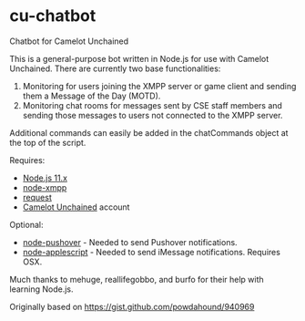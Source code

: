 # cu-chatbot
Chatbot for Camelot Unchained

This is a general-purpose bot written in Node.js for use with Camelot Unchained. There are currently two base functionalities:
 1. Monitoring for users joining the XMPP server or game client and sending them a Message of the Day (MOTD).
 2. Monitoring chat rooms for messages sent by CSE staff members and sending those messages to users not connected to the XMPP server.

Additional commands can easily be added in the chatCommands object at the top of the script.

Requires:
 - [Node.js 11.x](https://nodejs.org/dist/v0.11.16/)
 - [node-xmpp](https://github.com/node-xmpp/node-xmpp)
 - [request](https://github.com/request/request)
 - [Camelot Unchained](http://camelotunchained.com/) account

Optional:
 - [node-pushover](https://github.com/SamDecrock/node-pushover) - Needed to send Pushover notifications.
 - [node-applescript](https://github.com/TooTallNate/node-applescript) - Needed to send iMessage notifications. Requires OSX.

Much thanks to mehuge, reallifegobbo, and burfo for their help with learning Node.js.

Originally based on https://gist.github.com/powdahound/940969
